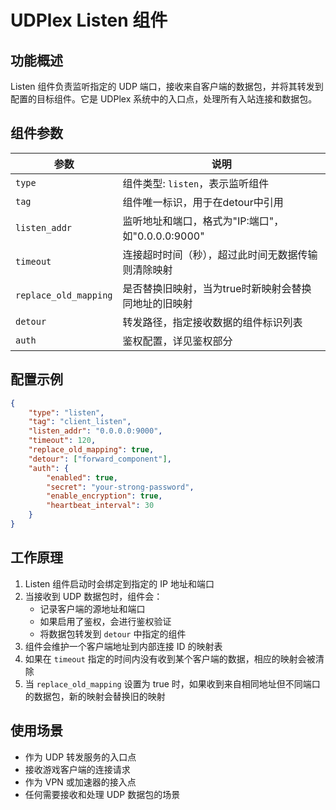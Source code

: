 # UDPlex Listen 组件

## 功能概述
Listen 组件负责监听指定的 UDP 端口，接收来自客户端的数据包，并将其转发到配置的目标组件。它是 UDPlex 系统中的入口点，处理所有入站连接和数据包。

## 组件参数

| 参数 | 说明 |
|------|------|
| `type` | 组件类型: `listen`，表示监听组件 |
| `tag` | 组件唯一标识，用于在detour中引用 |
| `listen_addr` | 监听地址和端口，格式为"IP:端口"，如"0.0.0.0:9000" |
| `timeout` | 连接超时时间（秒），超过此时间无数据传输则清除映射 |
| `replace_old_mapping` | 是否替换旧映射，当为true时新映射会替换同地址的旧映射 |
| `detour` | 转发路径，指定接收数据的组件标识列表 |
| `auth` | 鉴权配置，详见鉴权部分 |

## 配置示例

```json
{
    "type": "listen",
    "tag": "client_listen",
    "listen_addr": "0.0.0.0:9000",
    "timeout": 120,
    "replace_old_mapping": true,
    "detour": ["forward_component"],
    "auth": {
        "enabled": true,
        "secret": "your-strong-password",
        "enable_encryption": true,
        "heartbeat_interval": 30
    }
}
```

## 工作原理

1. Listen 组件启动时会绑定到指定的 IP 地址和端口
2. 当接收到 UDP 数据包时，组件会：
   - 记录客户端的源地址和端口
   - 如果启用了鉴权，会进行鉴权验证
   - 将数据包转发到 `detour` 中指定的组件
3. 组件会维护一个客户端地址到内部连接 ID 的映射表
4. 如果在 `timeout` 指定的时间内没有收到某个客户端的数据，相应的映射会被清除
5. 当 `replace_old_mapping` 设置为 true 时，如果收到来自相同地址但不同端口的数据包，新的映射会替换旧的映射

## 使用场景

- 作为 UDP 转发服务的入口点
- 接收游戏客户端的连接请求
- 作为 VPN 或加速器的接入点
- 任何需要接收和处理 UDP 数据包的场景